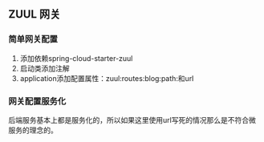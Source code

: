 ## ZUUL 网关

### 简单网关配置
1. 添加依赖spring-cloud-starter-zuul
2. 启动类添加注解
3. application添加配置属性：zuul:routes:blog:path:和url

### 网关配置服务化
后端服务基本上都是服务化的，所以如果这里使用url写死的情况那么是不符合微服务的理念的。
